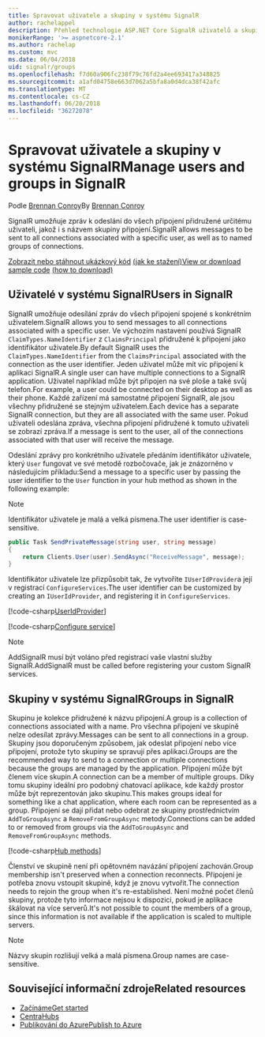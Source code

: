 ```yaml
---
title: Spravovat uživatele a skupiny v systému SignalR
author: rachelappel
description: Přehled technologie ASP.NET Core SignalR uživatelů a skupin správy.
monikerRange: '>= aspnetcore-2.1'
ms.author: rachelap
ms.custom: mvc
ms.date: 06/04/2018
uid: signalr/groups
ms.openlocfilehash: f7d60a906fc238f79c76fd2a4ee693417a348825
ms.sourcegitcommit: a1afd04758e663d7062a5bfa8a0d4dca38f42afc
ms.translationtype: MT
ms.contentlocale: cs-CZ
ms.lasthandoff: 06/20/2018
ms.locfileid: "36272078"
---
```

# <a name="manage-users-and-groups-in-signalr"></a><span data-ttu-id="74ff4-103">Spravovat uživatele a skupiny v systému SignalR</span><span class="sxs-lookup"><span data-stu-id="74ff4-103">Manage users and groups in SignalR</span></span>

<span data-ttu-id="74ff4-104">Podle [Brennan Conroy](https://github.com/BrennanConroy)</span><span class="sxs-lookup"><span data-stu-id="74ff4-104">By [Brennan Conroy](https://github.com/BrennanConroy)</span></span>

<span data-ttu-id="74ff4-105">SignalR umožňuje zpráv k odeslání do všech připojení přidružené určitému uživateli, jakož i s názvem skupiny připojení.</span><span class="sxs-lookup"><span data-stu-id="74ff4-105">SignalR allows messages to be sent to all connections associated with a specific user, as well as to named groups of connections.</span></span>

<span data-ttu-id="74ff4-106">[Zobrazit nebo stáhnout ukázkový kód](https://github.com/aspnet/Docs/tree/master/aspnetcore/signalr/groups/sample/) [(jak ke stažení)](xref:tutorials/index#how-to-download-a-sample)</span><span class="sxs-lookup"><span data-stu-id="74ff4-106">[View or download sample code](https://github.com/aspnet/Docs/tree/master/aspnetcore/signalr/groups/sample/) [(how to download)](xref:tutorials/index#how-to-download-a-sample)</span></span>

## <a name="users-in-signalr"></a><span data-ttu-id="74ff4-107">Uživatelé v systému SignalR</span><span class="sxs-lookup"><span data-stu-id="74ff4-107">Users in SignalR</span></span>

<span data-ttu-id="74ff4-108">SignalR umožňuje odesílání zpráv do všech připojení spojené s konkrétním uživatelem.</span><span class="sxs-lookup"><span data-stu-id="74ff4-108">SignalR allows you to send messages to all connections associated with a specific user.</span></span> <span data-ttu-id="74ff4-109">Ve výchozím nastavení používá SignalR `ClaimTypes.NameIdentifier` z `ClaimsPrincipal` přidružené k připojení jako identifikátor uživatele.</span><span class="sxs-lookup"><span data-stu-id="74ff4-109">By default SignalR uses the `ClaimTypes.NameIdentifier` from the `ClaimsPrincipal` associated with the connection as the user identifier.</span></span> <span data-ttu-id="74ff4-110">Jeden uživatel může mít víc připojení k aplikaci SignalR.</span><span class="sxs-lookup"><span data-stu-id="74ff4-110">A single user can have multiple connections to a SignalR application.</span></span> <span data-ttu-id="74ff4-111">Uživatel například může být připojen na své ploše a také svůj telefon.</span><span class="sxs-lookup"><span data-stu-id="74ff4-111">For example, a user could be connected on their desktop as well as their phone.</span></span> <span data-ttu-id="74ff4-112">Každé zařízení má samostatné připojení SignalR, ale jsou všechny přidružené se stejným uživatelem.</span><span class="sxs-lookup"><span data-stu-id="74ff4-112">Each device has a separate SignalR connection, but they are all associated with the same user.</span></span> <span data-ttu-id="74ff4-113">Pokud uživateli odeslána zpráva, všechna připojení přidružené k tomuto uživateli se zobrazí zpráva.</span><span class="sxs-lookup"><span data-stu-id="74ff4-113">If a message is sent to the user, all of the connections associated with that user will receive the message.</span></span>

<span data-ttu-id="74ff4-114">Odeslání zprávy pro konkrétního uživatele předáním identifikátor uživatele, který `User` fungovat ve své metodě rozbočovače, jak je znázorněno v následujícím příkladu:</span><span class="sxs-lookup"><span data-stu-id="74ff4-114">Send a message to a specific user by passing the user identifier to the `User` function in your hub method as shown in the following example:</span></span>

> [!NOTE]
> <span data-ttu-id="74ff4-115">Identifikátor uživatele je malá a velká písmena.</span><span class="sxs-lookup"><span data-stu-id="74ff4-115">The user identifier is case-sensitive.</span></span>

```csharp
public Task SendPrivateMessage(string user, string message)
{
    return Clients.User(user).SendAsync("ReceiveMessage", message);
}
```

<span data-ttu-id="74ff4-116">Identifikátor uživatele lze přizpůsobit tak, že vytvoříte `IUserIdProvider`a její v registrací `ConfigureServices`.</span><span class="sxs-lookup"><span data-stu-id="74ff4-116">The user identifier can be customized by creating an `IUserIdProvider`, and registering it in `ConfigureServices`.</span></span>

[!code-csharp[UserIdProvider](groups/sample/customuseridprovider.cs?range=4-10)]

[!code-csharp[Configure service](groups/sample/startup.cs?range=21-22,39-42)]

> [!NOTE]
> <span data-ttu-id="74ff4-117">AddSignalR musí být voláno před registrací vaše vlastní služby SignalR.</span><span class="sxs-lookup"><span data-stu-id="74ff4-117">AddSignalR must be called before registering your custom SignalR services.</span></span>

## <a name="groups-in-signalr"></a><span data-ttu-id="74ff4-118">Skupiny v systému SignalR</span><span class="sxs-lookup"><span data-stu-id="74ff4-118">Groups in SignalR</span></span>

<span data-ttu-id="74ff4-119">Skupinu je kolekce přidružené k názvu připojení.</span><span class="sxs-lookup"><span data-stu-id="74ff4-119">A group is a collection of connections associated with a name.</span></span> <span data-ttu-id="74ff4-120">Pro všechna připojení ve skupině nelze odesílat zprávy.</span><span class="sxs-lookup"><span data-stu-id="74ff4-120">Messages can be sent to all connections in a group.</span></span> <span data-ttu-id="74ff4-121">Skupiny jsou doporučeným způsobem, jak odeslat připojení nebo více připojení, protože tyto skupiny se spravují přes aplikaci.</span><span class="sxs-lookup"><span data-stu-id="74ff4-121">Groups are the recommended way to send to a connection or multiple connections because the groups are managed by the application.</span></span> <span data-ttu-id="74ff4-122">Připojení může být členem více skupin.</span><span class="sxs-lookup"><span data-stu-id="74ff4-122">A connection can be a member of multiple groups.</span></span> <span data-ttu-id="74ff4-123">Díky tomu skupiny ideální pro podobný chatovací aplikace, kde každý prostor může být reprezentován jako skupinu.</span><span class="sxs-lookup"><span data-stu-id="74ff4-123">This makes groups ideal for something like a chat application, where each room can be represented as a group.</span></span> <span data-ttu-id="74ff4-124">Připojení se dají přidat nebo odebrat ze skupiny prostřednictvím `AddToGroupAsync` a `RemoveFromGroupAsync` metody.</span><span class="sxs-lookup"><span data-stu-id="74ff4-124">Connections can be added to or removed from groups via the `AddToGroupAsync` and `RemoveFromGroupAsync` methods.</span></span>

[!code-csharp[Hub methods](groups/sample/hubs/chathub.cs?range=15-27)]

<span data-ttu-id="74ff4-125">Členství ve skupině není při opětovném navázání připojení zachován.</span><span class="sxs-lookup"><span data-stu-id="74ff4-125">Group membership isn't preserved when a connection reconnects.</span></span> <span data-ttu-id="74ff4-126">Připojení je potřeba znovu vstoupit skupině, když je znovu vytvořit.</span><span class="sxs-lookup"><span data-stu-id="74ff4-126">The connection needs to rejoin the group when it's re-established.</span></span> <span data-ttu-id="74ff4-127">Není možné počet členů skupiny, protože tyto informace nejsou k dispozici, pokud je aplikace škálovat na více serverů.</span><span class="sxs-lookup"><span data-stu-id="74ff4-127">It's not possible to count the members of a group, since this information is not available if the application is scaled to multiple servers.</span></span>

> [!NOTE]
> <span data-ttu-id="74ff4-128">Názvy skupin rozlišují velká a malá písmena.</span><span class="sxs-lookup"><span data-stu-id="74ff4-128">Group names are case-sensitive.</span></span>

## <a name="related-resources"></a><span data-ttu-id="74ff4-129">Související informační zdroje</span><span class="sxs-lookup"><span data-stu-id="74ff4-129">Related resources</span></span>

* [<span data-ttu-id="74ff4-130">Začínáme</span><span class="sxs-lookup"><span data-stu-id="74ff4-130">Get started</span></span>](xref:tutorials/signalr)
* [<span data-ttu-id="74ff4-131">Centra</span><span class="sxs-lookup"><span data-stu-id="74ff4-131">Hubs</span></span>](xref:signalr/hubs)
* [<span data-ttu-id="74ff4-132">Publikování do Azure</span><span class="sxs-lookup"><span data-stu-id="74ff4-132">Publish to Azure</span></span>](xref:signalr/publish-to-azure-web-app)
